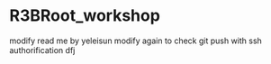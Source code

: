 # R3BRoot_workshop
modify read me by yeleisun
modify again to check git push with ssh authorification
dfj
